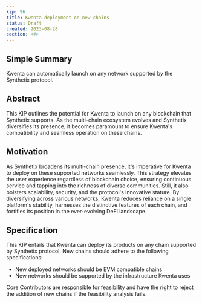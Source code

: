 ```yaml
---
kip: 96
title: Kwenta deployment on new chains
status: Draft
created: 2023-08-28
section: <#>
---
```


## Simple Summary

Kwenta can automatically launch on any network supported by the Synthetix protocol. 

## Abstract

This KIP outlines the potential for Kwenta to launch on any blockchain that Synthetix supports. As the multi-chain ecosystem evolves and Synthetix diversifies its presence, it becomes paramount to ensure Kwenta's compatibility and seamless operation on these chains.

## Motivation

As Synthetix broadens its multi-chain presence, it's imperative for Kwenta to deploy on these supported networks seamlessly. This strategy elevates the user experience regardless of blockchain choice, ensuring continuous service and tapping into the richness of diverse communities. Still, it also bolsters scalability, security, and the protocol's innovative stature. By diversifying across various networks, Kwenta reduces reliance on a single platform's stability, harnesses the distinctive features of each chain, and fortifies its position in the ever-evolving DeFi landscape.

## Specification

This KIP entails that Kwenta can deploy its products on any chain supported by Synthetix protocol. New chains should adhere to the following specifications:

- New deployed networks should be EVM compatible chains
- New networks should be supported by the infrastructure Kwenta uses

Core Contributors are responsible for feasibility and have the right to reject the addition of new chains if the feasibility analysis fails.

